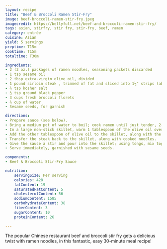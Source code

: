 ```yaml
---
layout: recipe
title: "Beef & Broccoli Ramen Stir-Fry"
image: beef-broccoli-ramen-stir-fry.jpeg
imagecredit: https://bellyfull.net/beef-and-broccoli-ramen-stir-fry/
tags: asian, stirfry, stir fry, stir-fry, beef, ramen
category: entrée
cuisine: Asian
yield: 5 servings
preptime: T15m
cooktime: T15m
totaltime: T30m

ingredients:
- 2 (3 oz.) packages of ramen noodles, seasoning packets discarded
- 1 tsp sesame oil
- 2 tbsp extra-virgin olive oil, divided
- 1 pound sirloin steak , trimmed of fat and sliced into 1½" strips (about ¼" thickness)
- ½ tsp kosher salt
- ½ tsp ground black pepper
- 3 cups fresh broccoli florets
- ½ cup of water
- Sesame seeds, for garnish

directions:
- Prepare sauce (see below).
- Bring a medium pot of water to boil; cook ramen until just tender, 2-3 minutes. Drain and rinse under cold water to stop them from cooking longer. Drizzle with the 1 tsp sesame oil to prevent sticking.
- In a large non-stick skillet, warm 1 tablespoon of the olive oil over medium-high heat. Once the skillet is glistening hot, season steak with the salt and pepper and add to the skillet. Cook for about 3 minutes, without moving, to allow them to brown well on one side. Then stir and continue to cook for 2 more minutes, until cooked through. Remove the steak from skillet and drain off any accumulated grease.
- Add the other tablespoon of olive oil to the skillet, along with the broccoli. Add 1/2 cup of water to the skillet and cover. Steam broccoli for 2 minutes. (Broccoli should be bright green and fork tender, but not mushy.)
- Transfer the steak back to the skillet, along with cooked noodles.
- Give the sauce a stir and pour into the skillet; using tongs, mix together the ingredients as the sauce cooks. Cook for another 1-2 minutes until everything is coated and warmed through.
- Serve immediately, garnished with sesame seeds.

components:
- Beef & Broccoli Stir-Fry Sauce

nutrition:
    servingSize: Per serving
    calories: 428
    fatContent: 19
    saturatedFatContent: 5
    cholesterolContent: 56
    sodiumContent: 1585
    carbohydrateContent: 38
    fiberContent: 3
    sugarContent: 10
    proteinContent: 26

---
```


The popular Chinese restaurant beef and broccoli stir fry gets a delicious twist with ramen noodles, in this fantastic, easy 30-minute meal recipe!

